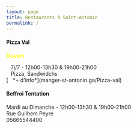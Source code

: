 ```yaml
---
layout: page
title: Restaurants à Saint-Antonin
permalink: /
---
```


#### Pizza Val
<p style="color:#FFFF00;"><b>Ouvert</b></p>
<i class="fa-solid fa-clock"></i>&nbsp;&nbsp;&nbsp;7j/7 - 12h00-13h30 & 19h00-21h00
<br>  <i class="fa-solid fa-utensils"></i>&nbsp;&nbsp;&nbsp;Pizza, Sandwidchs
<br>[<i class="fa-solid fa-link"></i>&nbsp;&nbsp;&nbsp;*+ d'info*](manger-st-antonin.ga/Pizza-val)

#### Beffroi Tentation
Mardi au Dimanche - 12h00-13h30 & 19h00-21h00
<br>Rue Guilhem Peyre
<br>05665544400



